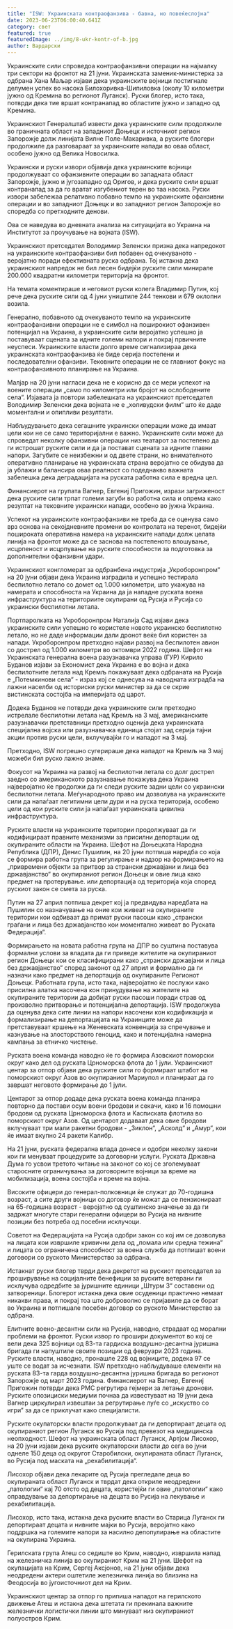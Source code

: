 ```yaml
---
title: "ISW: Украинската контраофанзива - бавна, но повеќеслојна"
date: 2023-06-23T06:00:40.641Z
category: свет
featured: true
featuredImage: ../img/8-ukr-kontr-of-b.jpg
author: Вардарски
---
```

Украинските сили спроведоа контраофанзивни операции на најмалку три сектори на фронтот на 21 јуни. Украинската заменик-министерка за одбрана Хана Маљар изјави дека украинските војници постигнале делумен успех во насока Билохоривка-Шипиловка (околу 10 километри јужно од Кремина во регионот Луганск). Руски блогер, исто така, потврди дека тие вршат контранапад во областите јужно и западно од Кремина.

Украинскиот Генералштаб извести дека украинските сили продолжиле во граничната област на западниот Доњецк и источниот регион Запорожје долж линијата Вилне Поле-Макаривка, а руските блогери продолжиле да разговараат за украинските напади во оваа област, особено јужно од Велика Новосилка.

Украински и руски извори објавија дека украинските војници продолжуваат со офанзивните операции во западната област Запорожје, јужно и југозападно од Оригов, и дека руските сили вршат контранапад за да го вратат изгубениот терен во таа насока. Руски извори забележаа релативно побавно темпо на украинските офанзивни операции и во западниот Доњецк и во западниот регион Запорожје во споредба со претходните денови.

Ова се наведува во дневната анализа на ситуацијата во Украина на Институтот за проучување на војната (ISW).

Украинскиот претседател Володимир Зеленски призна дека напредокот на украинските контраофанзиви бил побавен од очекуваното - веројатно поради ефективната руска одбрана. Тој истакна дека украинскиот напредок не бил лесен бидејќи руските сили минирале 200.000 квадратни километри територија на фронтот.

На темата коментираше и неговиот руски колега Владимир Путин, кој рече дека руските сили од 4 јуни уништиле 244 тенкови и 679 оклопни возила.

Генерално, побавното од очекуваното темпо на украинските контраофанзивни операции не е симбол на поширокиот офанзивен потенцијал на Украина, а украинските сили веројатно успешно ја поставуваат сцената за идните големи напори и покрај првичните неуспеси. Украинските власти долго време сигнализираа дека украинската контраофанзива ќе биде серија постепени и последователни офанзиви. Тековните операции не се главниот фокус на контраофанзивното планирање на Украина.

Малјар на 20 јуни нагласи дека не е корисно да се мери успехот на воените операции „само по километри или бројот на ослободените села“. Изјавата ја повтори забелешката на украинскиот претседател Володимир Зеленски дека војната не е „холивудски филм“ што ќе даде моментални и опипливи резултати.

Набљудувањето дека сегашните украински операции може да имаат цели кои не се само територијални е важно. Украинските сили може да спроведат неколку офанзивни операции низ театарот за постепено да ги истрошат руските сили и да ја постават сцената за идните главни напори. Загубите се неизбежни и од двете страни, но внимателното оперативно планирање на украинската страна веројатно се обидува да ја ублажи и балансира оваа реалност со подеднакво важната забелешка дека деградацијата на руската работна сила е вредна цел.

Финансиерот на групата Вагнер, Евгениј Пригожин, изрази загриженост дека руските сили трпат големи загуби во работна сила и опрема како резултат на тековните украински напади, особено во јужна Украина.

Успехот на украинските контраофанзиви не треба да се оценува само врз основа на секојдневните промени во контролата на теренот, бидејќи пошироката оперативна намера на украинските напади долж целата линија на фронтот може да се заснова на постепеното влошување, исцрпеност и исцрпување на руските способности за подготовка за дополнителни офанзивни удари.

Украинскиот конгломерат за одбранбена индустрија „Укроборонпром“ на 20 јуни објави дека Украина изградила и успешно тестирала беспилотно летало со домет од 1.000 километри, што укажува на намерата и способноста на Украина да ја нападне руската воена инфраструктура на териториите окупирани од Русија и Русија со украински беспилотни летала.

Портпаролката на Укроборонпром Наталија Сад изјави дека украинските сили успешно го користеле новото украинско беспилотно летало, но не даде информации дали дронот веќе бил користен за напади. Укроборонпром претходно најави развој на беспилотен авион со дострел од 1.000 километри во октомври 2022 година. Шефот на Украинската генерална воена разузнавачка управа (ГУР) Кирило Буданов изјави за Економист дека Украина е во војна и дека беспилотните летала над Кремљ покажуваат дека одбраната на Русија е „Потемкинови села“ - израз кој се однесува на наводната изградба на лажни населби од историски руски министер за да се скрие вистинската состојба на империјата од царот.

Додека Буданов не потврди дека украинските сили претходно истрелале беспилотни летала над Кремљ на 3 мај, американските разузнавачки претставници претходно оценија дека украинската специјална војска или разузнавачка единица стојат зад серија тајни акции против руски цели, вклучувајќи го и нападот на 3 мај.

Претходно, ISW погрешно сугерираше дека нападот на Кремљ на 3 мај можеби бил руско лажно знаме.

Фокусот на Украина на развој на беспилотни летала со долг дострел заедно со американското разузнавање покажува дека Украина најверојатно ќе продолжи да ги следи руските задни цели со украински беспилотни летала. Меѓународното право им дозволува на украинските сили да напаѓаат легитимни цели дури и на руска територија, особено цели од кои руските сили ја напаѓаат украинската цивилна инфраструктура.

Руските власти на украинските територии продолжуваат да ги кодифицираат правните механизми за присилни депортации од окупираните области на Украина. Шефот на Доњецката Народна Република (ДПР), Денис Пушилин, на 20 јуни потпиша наредба со која се формира работна група за регулирање и надзор на формирањето на „привремени објекти за притвор за странски државјани и лица без државјанство“ во окупираниот регион Доњецк и овие лица како предмет на протерување. или депортација од територија која според рускиот закон се смета за руска.

Путин на 27 април потпиша декрет кој ја предвидува наредбата на Пушилин со назначување на оние кои живеат на окупираните територии кои одбиваат да примат руски пасоши како „странски граѓани и лица без државјанство кои моментално живеат во Руската Федерација“.

Формирањето на новата работна група на ДПР во суштина поставува формални услови за владата да ги приведе жителите на окупираниот регион Доњецк кои се класифицирани како „странски државјани и лица без државјанство“ според законот од 27 април и формално да ги назначи како предмет на депортација од окупираните Регионот Доњецк. Работната група, исто така, најверојатно ќе послужи како присилна алатка насочена кон принудување на жителите на окупираните територии да добијат руски пасоши поради страв од произволно притворање и потенцијална депортација. ISW продолжува да оценува дека сите линии на напори насочени кон кодификација и формализирање на депортацијата на Украинците може да претставуваат кршење на Женевската конвенција за спречување и казнување на злосторството геноцид, како и потенцијална намерна кампања за етничко чистење.

Руската воена команда наводно ќе го формира Азовскиот поморски округ како дел од руската Црноморска флота до 1 јули. Украинскиот центар за отпор објави дека руските сили го формираат штабот на поморскиот округ Азов во окупираниот Мариупол и планираат да го завршат неговото формирање до 1 јули.

Центарот за отпор додаде дека руската воена команда планира повторно да постави осум воени бродови и секачи, како и 16 помошни бродови од руската Црноморска флота и Касписката флотила во поморскиот округ Азов. Од центарот додаваат дека овие бродови вклучуваат три мали ракетни бродови - „Зиклон“, „Асколд“ и „Амур“, кои ќе имаат вкупно 24 ракети Калибр.

На 21 јуни, руската федерална влада донесе и одобри неколку закони кои ги менуваат процедурите за договорни услуги. Руската Државна Дума го усвои третото читање на законот со кој се зголемуваат старосните ограничувања за договорните војници за време на мобилизација, воена состојба и време на војна.

Високите офицери до генерал-полковници ќе служат до 70-годишна возраст, а сите други војници со договор ќе можат да се пензионираат на 65-годишна возраст - веројатно од суштинско значење за да ги задржат многуте стари генерални офицери во Русија на нивните позиции без потреба од посебни исклучоци.

Советот на Федерацијата на Русија одобри закон со кој им се дозволува на лицата кои извршиле кривични дела од „помала или средна тежина“ и лицата со ограничена способност за воена служба да потпишат воени договори со руското Министерство за одбрана.

Истакнат руски блогер тврди дека декретот на рускиот претседател за проширување на социјалните бенефиции за руските ветерани ги исклучува одредбите за јуришните единици „Штурм З“ составени од затвореници. Блогерот истакна дека овие осуденици практично немаат никакви права, и покрај тоа што доброволно се пријавиле да се борат во Украина и потпишале посебен договор со руското Министерство за одбрана.

Елитните воено-десантни сили на Русија, наводно, страдаат од морални проблеми на фронтот. Руски извор го прошири документот во кој се вели дека 325 војници од 83-та гардиска воздушно-десантна јуришна бригада ги напуштиле своите позиции од февруари 2023 година. Руските власти, наводно, пронашле 228 од војниците, додека 97 се уште се водат за исчезнати. ISW претходно набљудуваше елементи на руската 83-та гарда воздушно-десантна јуришна бригада во регионот Запорожје од март 2023 година. Финансиерот на Вагнер, Евгениј Пригожин потврди дека PMC регрутира гејмери ​​за летање дронови. Руските опозициски медиуми почнаа да известуваат на 19 јуни дека Вагнер циркулирал извештаи за регрутирање луѓе со „искуство со игри“ за да се приклучат како специјалисти.

Руските окупаторски власти продолжуваат да ги депортираат децата од окупираниот регион Луганск во Русија под превезот на медицинска неопходност. Шефот на украинската област Луганск, Артјом Лисохор, на 20 јуни изјави дека руските окупаторски власти до сега во јуни однеле 150 деца од округот Старобилски, окупираната област Луганск, во Русија под маската на „рехабилитација“.

Лисохор објави дека лекарите од Русија прегледале деца во окупираната област Луганск и тврдат дека откриле неодредени „патологии“ кај 70 отсто од децата, користејќи ги овие „патологии“ како оправдување за депортирање на децата во Русија на лекување и рехабилитација.

Лисохор, исто така, истакна дека руските власти во Старица Луганск ги депортираат децата и нивните мајки во Русија, веројатно како поддршка на големите напори за насилно депопулирање на областите на окупирана Украина.

Герилската група Атеш со седиште во Крим, наводно, извршила напад на железничка линија во окупираниот Крим на 21 јуни. Шефот на окупацијата на Крим, Сергеј Аксјонов, на 21 јуни објави дека неодредени актери оштетиле железничка линија во близина на Феодосија во југоисточниот дел на Крим.

Украинскиот центар за отпор го припиша нападот на герилското движење Атеш и истакна дека штетата ги прекинала важните железнички логистички линии што минуваат низ окупираниот полуостров Крим.